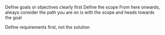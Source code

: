 Define goals or objectives clearly first
Define the scope
From here onwards, always consider the path you are on is with the scope and heads towards the goal

Define requirements first, not the solution

